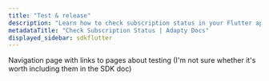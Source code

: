 ```yaml
---
title: "Test & release"
description: "Learn how to check subscription status in your Flutter app with Adapty."
metadataTitle: "Check Subscription Status | Adapty Docs"
displayed_sidebar: sdkflutter
---
```


Navigation page with links to pages about testing (I'm not sure whether it's worth including them in the SDK doc) 
